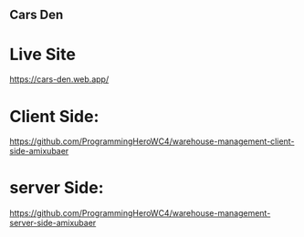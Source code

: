 ## Cars Den

# Live Site
https://cars-den.web.app/

# Client Side:
https://github.com/ProgrammingHeroWC4/warehouse-management-client-side-amixubaer

# server Side: 
https://github.com/ProgrammingHeroWC4/warehouse-management-server-side-amixubaer
